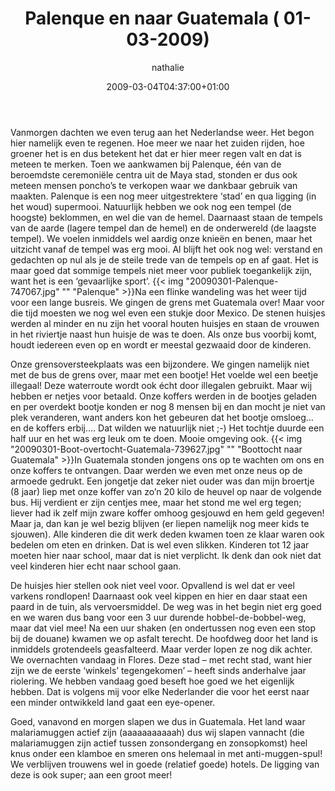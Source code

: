 ﻿---
title: Palenque en naar Guatemala ( 01-03-2009)
author: nathalie
type: post
date: 2009-03-04T04:37:00+01:00
url: /weblog/2009/03/04/palenque-en-naar-guatemala-01-03-2009/
commentFolder: 2009-03-04-palenque-en-naar-guatemala-01-03-2009
categories:
- Vakantie
tags:
- Guatemala
- Mexico
- Palenque
- rondreis
resources:
- src: 20090301-Palenque-747067.jpg
  title: Palenque
- src: 20090301-Boot-overtocht-Guatemala-739627.jpg
  title: Boottocht naar Guatemala

---
Vanmorgen dachten we even terug aan het Nederlandse weer. Het begon hier namelijk even te regenen. Hoe meer we naar het zuiden rijden, hoe groener het is en dus betekent het dat er hier meer regen valt en dat is meteen te merken.  Toen we aankwamen bij Palenque, één van de beroemdste ceremoniële centra uit de Maya stad, stonden er dus ook meteen mensen poncho’s te verkopen waar we dankbaar gebruik van maakten. Palenque is een nog meer uitgestrektere ‘stad’ en qua ligging (in het woud) supermooi. Natuurlijk hebben we ook nog een tempel (de hoogste) beklommen, en wel die van de hemel. Daarnaast staan de tempels van de aarde (lagere tempel dan de hemel) en de onderwereld (de laagste tempel). We voelen inmiddels wel aardig onze knieën en benen, maar het uitzicht vanaf de tempel was erg mooi. Al blijft het ook nog wel: verstand en gedachten op nul als je de steile trede  van de tempels op en af gaat. Het is maar goed dat sommige tempels niet meer voor publiek toegankelijk zijn, want het is een ‘gevaarlijke sport’. {{< img "20090301-Palenque-747067.jpg" ""  "Palenque" >}}Na een flinke wandeling was het weer tijd voor een lange busreis. We gingen de grens met Guatemala over! Maar voor die tijd moesten we nog wel even een stukje door Mexico. De stenen huisjes werden al minder en nu zijn het vooral houten huisjes en staan de vrouwen in het riviertje naast hun huisje de was te doen. Als onze bus voorbij komt, houdt iedereen even op en wordt er meestal gezwaaid door de kinderen.  

Onze grensoversteekplaats was een bijzondere. We gingen namelijk niet met de bus de grens over, maar met een bootje! Het voelde wel een beetje illegaal! Deze waterroute wordt ook écht door illegalen gebruikt. Maar wij hebben er netjes voor betaald. Onze koffers werden in de bootjes geladen en per overdekt bootje konden er nog 8 mensen bij en dan mocht je niet van plek veranderen, want anders kon het gebeuren dat het bootje omsloeg… en de koffers erbij…. Dat wilden we natuurlijk niet ;-)  Het tochtje duurde een half uur en het was erg leuk om te doen. Mooie omgeving ook. {{< img "20090301-Boot-overtocht-Guatemala-739627.jpg" ""  "Boottocht naar Guatemala" >}}In Guatemala stonden jongens ons op te wachten om ons en onze koffers te ontvangen. Daar werden we even met onze neus op de armoede gedrukt. Een jongetje dat zeker niet ouder was dan mijn broertje (8 jaar) liep met onze koffer van zo’n 20 kilo de heuvel op naar de volgende bus. Hij verdient er zijn centjes mee, maar het stond me wel erg tegen; liever had ik zelf mijn zware koffer omhoog gesjouwd en hem geld gegeven! Maar ja, dan kan je wel bezig blijven (er liepen namelijk nog meer kids te sjouwen). Alle kinderen die dit werk deden kwamen toen ze klaar waren ook bedelen om eten en drinken. Dat is wel even slikken. Kinderen tot 12 jaar moeten hier naar school, maar dat is niet verplicht. Ik denk dan ook niet dat veel kinderen hier echt naar school gaan.   

De huisjes hier stellen ook niet veel voor. Opvallend is wel dat er veel varkens rondlopen! Daarnaast ook veel kippen en hier en daar staat een paard in de tuin, als vervoersmiddel. De weg was in het begin niet erg goed en we waren dus bang voor een 3 uur durende hobbel-de-bobbel-weg, maar dat viel mee! Na een uur shaken (en ondertussen nog even een stop bij de douane) kwamen we op asfalt terecht. De hoofdweg door het land is inmiddels grotendeels geasfalteerd. Maar verder lopen ze nog dik achter. We overnachten vandaag in Flores. Deze stad – met recht stad, want hier zijn we de eerste ‘winkels’ tegengekomen’ – heeft sinds anderhalve jaar riolering. We hebben vandaag goed beseft hoe goed we het eigenlijk hebben. Dat is volgens mij voor elke Nederlander die voor het eerst naar een minder ontwikkeld land gaat een eye-opener.  

Goed, vanavond en morgen slapen we dus in Guatemala. Het land waar malariamuggen actief zijn (aaaaaaaaaaah) dus wij slapen vannacht (die malariamuggen zijn actief tussen zonsondergang en zonsopkomst) heel knus onder een klamboe en smeren ons helemaal in met anti-muggen-spul! We verblijven trouwens wel in goede (relatief goede) hotels. De ligging van deze is ook super; aan een groot meer!
